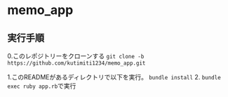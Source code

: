 # memo_app


## 実行手順
0.このレポジトリーをクローンする
```git clone -b https://github.com/kutimiti1234/memo_app.git```

1.このREADMEがあるディレクトリで以下を実行。
```bundle install```
2. ```bundle exec ruby app.rb```で実行

